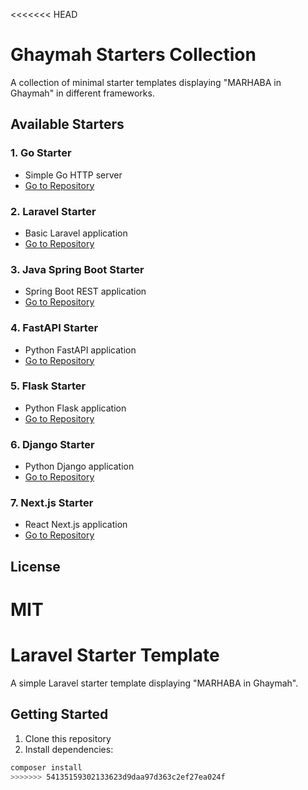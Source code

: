 <<<<<<< HEAD
# Ghaymah Starters Collection

A collection of minimal starter templates displaying "MARHABA in Ghaymah" in different frameworks.

## Available Starters

### 1. Go Starter
- Simple Go HTTP server
- [Go to Repository](https://github.com/GhaymahCloud/Ghaymah-go-starter)

### 2. Laravel Starter
- Basic Laravel application
- [Go to Repository](https://github.com/GhaymahCloud/Ghaymah-laravel-starter)

### 3. Java Spring Boot Starter
- Spring Boot REST application
- [Go to Repository](https://github.com/GhaymahCloud/Ghaymah-java-starter)

### 4. FastAPI Starter
- Python FastAPI application
- [Go to Repository](https://github.com/GhaymahCloud/Ghaymah-fastapi-starter)

### 5. Flask Starter
- Python Flask application
- [Go to Repository](https://github.com/GhaymahCloud/Ghaymah-flask-starter)

### 6. Django Starter
- Python Django application
- [Go to Repository](https://github.com/GhaymahCloud/Ghaymah-django-starter)

### 7. Next.js Starter
- React Next.js application
- [Go to Repository](https://github.com/GhaymahCloud/Ghaymah-nextjs-starter)

## License
MIT
=======
# Laravel Starter Template

A simple Laravel starter template displaying "MARHABA in Ghaymah".

## Getting Started

1. Clone this repository
2. Install dependencies:
```bash
composer install
>>>>>>> 54135159302133623d9daa97d363c2ef27ea024f
